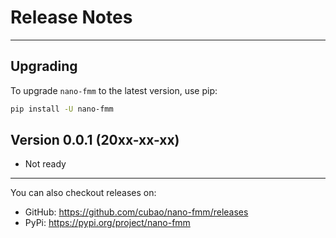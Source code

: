 # Release Notes

---

## Upgrading

To upgrade `nano-fmm` to the latest version, use pip:

```bash
pip install -U nano-fmm
```

## Version 0.0.1 (20xx-xx-xx)

*   Not ready

---

You can also checkout releases on:

-   GitHub: <https://github.com/cubao/nano-fmm/releases>
-   PyPi: <https://pypi.org/project/nano-fmm>
